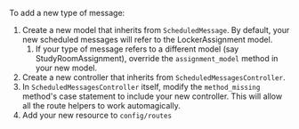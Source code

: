 To add a new type of message:

1. Create a new model that inherits from `ScheduledMessage`.  By default, your new scheduled messages will refer to the LockerAssignment model.
    1. If your type of message refers to a different model (say StudyRoomAssignment), override the `assignment_model` method in your new model.
1. Create a new controller that inherits from `ScheduledMessagesController`.
1. In `ScheduledMessagesController` itself, modify the `method_missing` method's case statement to include your new controller.  This will allow all the route helpers to work automagically.
1. Add your new resource to `config/routes`
